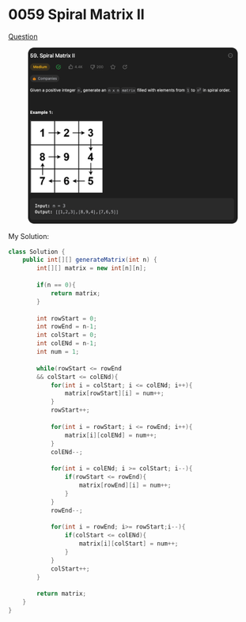 # 0059 Spiral Matrix II

[Question](https://leetcode.com/problems/spiral-matrix-ii/description/?envType=study-plan\&id=data-structure-ii)

<figure><img src="../.gitbook/assets/image.png" alt=""><figcaption></figcaption></figure>



My Solution:

```java
class Solution {
    public int[][] generateMatrix(int n) {
        int[][] matrix = new int[n][n];

        if(n == 0){
            return matrix;
        }

        int rowStart = 0;
        int rowEnd = n-1;
        int colStart = 0;
        int colENd = n-1;
        int num = 1;

        while(rowStart <= rowEnd 
        && colStart <= colENd){
            for(int i = colStart; i <= colENd; i++){
                matrix[rowStart][i] = num++;
            }
            rowStart++;

            for(int i = rowStart; i <= rowEnd; i++){
                matrix[i][colENd] = num++;
            }
            colENd--;

            for(int i = colENd; i >= colStart; i--){
                if(rowStart <= rowEnd){
                    matrix[rowEnd][i] = num++;
                }
            }
            rowEnd--;

            for(int i = rowEnd; i>= rowStart;i--){
                if(colStart <= colENd){
                    matrix[i][colStart] = num++;
                }
            }
            colStart++;
        }

        return matrix;
    }
}
```
